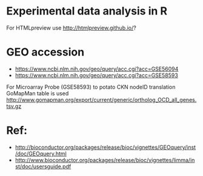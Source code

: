 #  Experimental data analysis in R

For HTMLpreview use http://htmlpreview.github.io/?

# GEO accession
* https://www.ncbi.nlm.nih.gov/geo/query/acc.cgi?acc=GSE56094
* https://www.ncbi.nlm.nih.gov/geo/query/acc.cgi?acc=GSE58593

For Microarray Probe (GSE58593) to potato CKN nodeID translation GoMapMan table is used http://www.gomapman.org/export/current/generic/ortholog_OCD_all_genes.tsv.gz

# Ref:
* http://bioconductor.org/packages/release/bioc/vignettes/GEOquery/inst/doc/GEOquery.html
* http://www.bioconductor.org/packages/release/bioc/vignettes/limma/inst/doc/usersguide.pdf
